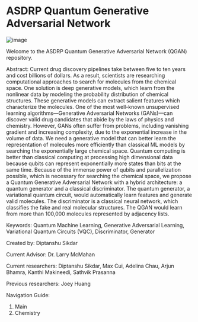 # ASDRP Quantum Generative Adversarial Network

![image](https://user-images.githubusercontent.com/69136009/136667976-293df844-9489-45c4-ad11-dee2fde80661.png)

Welcome to the ASDRP Quantum Generative Adversarial Network (QGAN) repository. 

Abstract: 
    Current drug discovery pipelines take between five to ten years and cost billions of dollars. As a result, scientists are researching computational approaches to search for molecules from the chemical space. One solution is deep generative models, which learn from the nonlinear data by modeling the probability distribution of chemical structures. These generative models can extract salient features which characterize the molecules. One of the most well-known unsupervised learning algorithms––Generative Adversarial Networks (GANs)––can discover valid drug candidates that abide by the laws of physics and chemistry. However, GANs often suffer from problems, including vanishing gradient and increasing complexity, due to the exponential increase in the volume of data. 
    We need a generative model that can better learn the representation of molecules more efficiently than classical ML models by searching the exponentially large chemical space. Quantum computing is better than classical computing at processing high dimensional data because qubits can represent exponentially more states than bits at the same time. Because of the immense power of qubits and parallelization possible, which is necessary for searching the chemical space, we propose a Quantum Generative Adversarial Network with a hybrid architecture: a quantum generator and a classical discriminator. The quantum generator, a variational quantum circuit, would automatically learn features and generate valid molecules. The discriminator is a classical neural network, which classifies the fake and real molecular structures. The QGAN would learn from more than 100,000 molecules represented by adjacency lists.


Keywords:
Quantum Machine Learning, Generative Adversarial Learning, Variational Quantum Circuits (VQC), Discriminator, Generator

Created by: Diptanshu Sikdar

Current Advisor: Dr. Larry McMahan

Current researchers: Diptanshu Sikdar, Max Cui, Adelina Chau, Arjun Bhamra, Kanthi Makineedi, Sathvik Prasanna

Previous researchers: Joey Huang

Navigation Guide:
1. Main 
2. Chemistry <branch>
